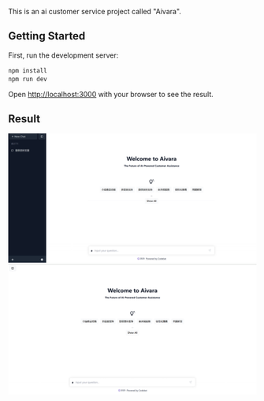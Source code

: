 This is an ai customer service project called "Aivara".

## Getting Started

First, run the development server:


```bash
npm install
npm run dev
```

Open [http://localhost:3000](http://localhost:3000) with your browser to see the result.


## Result
![Result Image](extended.png)
![Result Image](unextended.png)
